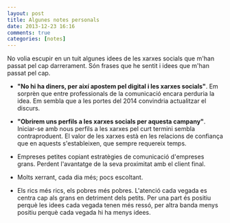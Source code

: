 ```yaml
---
layout: post
title: Algunes notes personals
date: 2013-12-23 16:16
comments: true
categories: [notes]
---
```


No volia escupir en un tuit algunes idees de les xarxes socials que m'han passat pel cap darrerament. Són frases que he sentit i idees que m'han passat pel cap.

- **"No hi ha diners, per així apostem pel digital i les xarxes socials"**. Em sorprèn que entre professionals de la comunicació encara perduria la idea.  Em sembla que a les portes del 2014 convindria actualitzar el discurs.

- **"Obrirem uns perfils a les xarxes socials per aquesta campany"**. Iniciar-se amb nous perfils a les xarxes pel curt termini sembla contraproduent. El valor de les xarxes està en les relacions de confiança que en aquests s'estableixen, que sempre requereix temps.

- Empreses petites copiant estratègies de comunicació d'empreses grans. Perdent l'avantatge de la seva proximitat amb el client final.

- Molts xerrant, cada dia més; pocs escoltant.

- Els rics més rics, els pobres més pobres. L'atenció cada vegada es centra cap als grans en detriment dels petits. Per una part és positiu perquè les idees cada vegada tenen més ressó, per altra banda menys positiu perquè cada vegada hi ha menys idees.